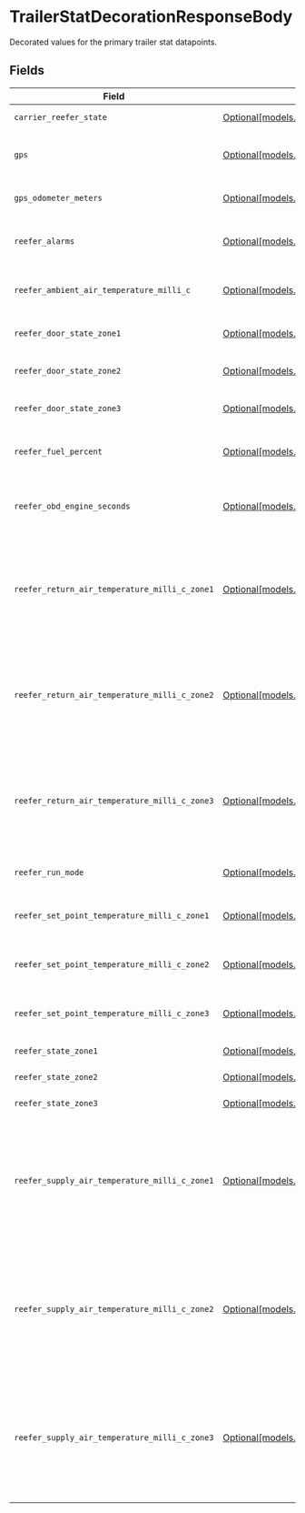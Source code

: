 # TrailerStatDecorationResponseBody

Decorated values for the primary trailer stat datapoints.


## Fields

| Field                                                                                                                                                              | Type                                                                                                                                                               | Required                                                                                                                                                           | Description                                                                                                                                                        |
| ------------------------------------------------------------------------------------------------------------------------------------------------------------------ | ------------------------------------------------------------------------------------------------------------------------------------------------------------------ | ------------------------------------------------------------------------------------------------------------------------------------------------------------------ | ------------------------------------------------------------------------------------------------------------------------------------------------------------------ |
| `carrier_reefer_state`                                                                                                                                             | [Optional[models.TrailerStatReeferStateTypeResponseBody]](../models/trailerstatreeferstatetyperesponsebody.md)                                                     | :heavy_minus_sign:                                                                                                                                                 | Reefer state event.                                                                                                                                                |
| `gps`                                                                                                                                                              | [Optional[models.TrailerStatGpsTypeResponseBody]](../models/trailerstatgpstyperesponsebody.md)                                                                     | :heavy_minus_sign:                                                                                                                                                 | GPS location data for the trailer.                                                                                                                                 |
| `gps_odometer_meters`                                                                                                                                              | [Optional[models.TrailerStatGpsOdometerMetersTypeResponseBody]](../models/trailerstatgpsodometermeterstyperesponsebody.md)                                         | :heavy_minus_sign:                                                                                                                                                 | Trailer GPS odometer event.                                                                                                                                        |
| `reefer_alarms`                                                                                                                                                    | [Optional[models.TrailerStatReeferAlarmTypeResponseBody]](../models/trailerstatreeferalarmtyperesponsebody.md)                                                     | :heavy_minus_sign:                                                                                                                                                 | Alarms that have been emitted by the reefer.                                                                                                                       |
| `reefer_ambient_air_temperature_milli_c`                                                                                                                           | [Optional[models.TrailerStatReeferAmbientAirTemperatureMilliCTypeResponseBody]](../models/trailerstatreeferambientairtemperaturemillictyperesponsebody.md)         | :heavy_minus_sign:                                                                                                                                                 | Reefer ambient air temperature reading.                                                                                                                            |
| `reefer_door_state_zone1`                                                                                                                                          | [Optional[models.TrailerStatReeferDoorStateZone1TypeResponseBody]](../models/trailerstatreeferdoorstatezone1typeresponsebody.md)                                   | :heavy_minus_sign:                                                                                                                                                 | The door state of the reefer.                                                                                                                                      |
| `reefer_door_state_zone2`                                                                                                                                          | [Optional[models.TrailerStatReeferDoorStateZone2TypeResponseBody]](../models/trailerstatreeferdoorstatezone2typeresponsebody.md)                                   | :heavy_minus_sign:                                                                                                                                                 | The door state of the reefer.                                                                                                                                      |
| `reefer_door_state_zone3`                                                                                                                                          | [Optional[models.TrailerStatReeferDoorStateZone3TypeResponseBody]](../models/trailerstatreeferdoorstatezone3typeresponsebody.md)                                   | :heavy_minus_sign:                                                                                                                                                 | The door state of the reefer.                                                                                                                                      |
| `reefer_fuel_percent`                                                                                                                                              | [Optional[models.TrailerStatReeferFuelPercentTypeResponseBody]](../models/trailerstatreeferfuelpercenttyperesponsebody.md)                                         | :heavy_minus_sign:                                                                                                                                                 | The fuel percentage of the reefer.                                                                                                                                 |
| `reefer_obd_engine_seconds`                                                                                                                                        | [Optional[models.TrailerStatReeferObdEngineSecondsTypeResponseBody]](../models/trailerstatreeferobdenginesecondstyperesponsebody.md)                               | :heavy_minus_sign:                                                                                                                                                 | Reefer onboard engine seconds reading.                                                                                                                             |
| `reefer_return_air_temperature_milli_c_zone1`                                                                                                                      | [Optional[models.TrailerStatReeferReturnAirTemperatureMilliCZone1TypeResponseBody]](../models/trailerstatreeferreturnairtemperaturemilliczone1typeresponsebody.md) | :heavy_minus_sign:                                                                                                                                                 | Return air temperature of zone 1 of the reefer. This is the temperature of the air as it enters the cooling unit.                                                  |
| `reefer_return_air_temperature_milli_c_zone2`                                                                                                                      | [Optional[models.TrailerStatReeferReturnAirTemperatureMilliCZone2TypeResponseBody]](../models/trailerstatreeferreturnairtemperaturemilliczone2typeresponsebody.md) | :heavy_minus_sign:                                                                                                                                                 | Return air temperature of zone 2 of the reefer. This is the temperature of the air as it enters the cooling unit.                                                  |
| `reefer_return_air_temperature_milli_c_zone3`                                                                                                                      | [Optional[models.TrailerStatReeferReturnAirTemperatureMilliCZone3TypeResponseBody]](../models/trailerstatreeferreturnairtemperaturemilliczone3typeresponsebody.md) | :heavy_minus_sign:                                                                                                                                                 | Return air temperature of zone 3 of the reefer. This is the temperature of the air as it enters the cooling unit.                                                  |
| `reefer_run_mode`                                                                                                                                                  | [Optional[models.TrailerStatReeferRunModeTypeResponseBody]](../models/trailerstatreeferrunmodetyperesponsebody.md)                                                 | :heavy_minus_sign:                                                                                                                                                 | The run mode of the reefer.                                                                                                                                        |
| `reefer_set_point_temperature_milli_c_zone1`                                                                                                                       | [Optional[models.TrailerStatReeferSetPointTemperatureMilliCZone1TypeResponseBody]](../models/trailerstatreefersetpointtemperaturemilliczone1typeresponsebody.md)   | :heavy_minus_sign:                                                                                                                                                 | Set point temperature of zone 1 of the reefer.                                                                                                                     |
| `reefer_set_point_temperature_milli_c_zone2`                                                                                                                       | [Optional[models.TrailerStatReeferSetPointTemperatureMilliCZone2TypeResponseBody]](../models/trailerstatreefersetpointtemperaturemilliczone2typeresponsebody.md)   | :heavy_minus_sign:                                                                                                                                                 | Set point temperature of zone 2 of the reefer.                                                                                                                     |
| `reefer_set_point_temperature_milli_c_zone3`                                                                                                                       | [Optional[models.TrailerStatReeferSetPointTemperatureMilliCZone3TypeResponseBody]](../models/trailerstatreefersetpointtemperaturemilliczone3typeresponsebody.md)   | :heavy_minus_sign:                                                                                                                                                 | Set point temperature of zone 3 of the reefer.                                                                                                                     |
| `reefer_state_zone1`                                                                                                                                               | [Optional[models.TrailerStatReeferStateZone1TypeResponseBody]](../models/trailerstatreeferstatezone1typeresponsebody.md)                                           | :heavy_minus_sign:                                                                                                                                                 | Reefer state event.                                                                                                                                                |
| `reefer_state_zone2`                                                                                                                                               | [Optional[models.TrailerStatReeferStateZone2TypeResponseBody]](../models/trailerstatreeferstatezone2typeresponsebody.md)                                           | :heavy_minus_sign:                                                                                                                                                 | Reefer state event.                                                                                                                                                |
| `reefer_state_zone3`                                                                                                                                               | [Optional[models.TrailerStatReeferStateZone3TypeResponseBody]](../models/trailerstatreeferstatezone3typeresponsebody.md)                                           | :heavy_minus_sign:                                                                                                                                                 | Reefer state event.                                                                                                                                                |
| `reefer_supply_air_temperature_milli_c_zone1`                                                                                                                      | [Optional[models.TrailerStatReeferSupplyAirTemperatureMilliCZone1TypeResponseBody]](../models/trailerstatreefersupplyairtemperaturemilliczone1typeresponsebody.md) | :heavy_minus_sign:                                                                                                                                                 | Supply or discharge air temperature of zone 2 of the reefer. This is the temperature of the air as it leaves the cooling unit.                                     |
| `reefer_supply_air_temperature_milli_c_zone2`                                                                                                                      | [Optional[models.TrailerStatReeferSupplyAirTemperatureMilliCZone2TypeResponseBody]](../models/trailerstatreefersupplyairtemperaturemilliczone2typeresponsebody.md) | :heavy_minus_sign:                                                                                                                                                 | Supply or discharge air temperature of zone 2 of the reefer. This is the temperature of the air as it leaves the cooling unit.                                     |
| `reefer_supply_air_temperature_milli_c_zone3`                                                                                                                      | [Optional[models.TrailerStatReeferSupplyAirTemperatureMilliCZone3TypeResponseBody]](../models/trailerstatreefersupplyairtemperaturemilliczone3typeresponsebody.md) | :heavy_minus_sign:                                                                                                                                                 | Supply or discharge air temperature of zone 2 of the reefer. This is the temperature of the air as it leaves the cooling unit.                                     |